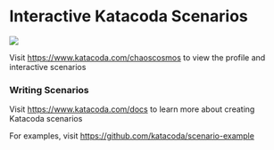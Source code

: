 # Interactive Katacoda Scenarios

[![](http://shields.katacoda.com/katacoda/chaoscosmos/count.svg)](https://www.katacoda.com/chaoscosmos "Get your profile on Katacoda.com")

Visit https://www.katacoda.com/chaoscosmos to view the profile and interactive scenarios

### Writing Scenarios
Visit https://www.katacoda.com/docs to learn more about creating Katacoda scenarios

For examples, visit https://github.com/katacoda/scenario-example
